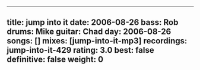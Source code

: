
---
title: jump into it
date: 2006-08-26
bass:	Rob
drums:	Mike
guitar:	Chad
day: 2006-08-26
songs: []
mixes: [jump-into-it-mp3]
recordings: jump-into-it-429
rating: 3.0
best: false
definitive: false
weight: 0
---
